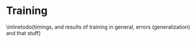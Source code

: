 # Training #

\inlinetodo{timings, and results of training in general, errors (generalization) and that stuff}

<!-- vim:set filetype=markdown.pandoc : -->
